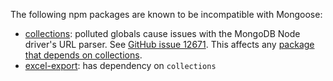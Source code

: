 The following npm packages are known to be incompatible with Mongoose:

- [collections](https://www.npmjs.com/package/collections): polluted globals cause issues with the MongoDB Node driver's URL parser. See [GitHub issue 12671](https://github.com/Automattic/mongoose/issues/12671#issuecomment-1374942680). This affects any [package that depends on collections](https://www.npmjs.com/package/collections?activeTab=dependents).
- [excel-export](https://www.npmjs.com/package/excel-export): has dependency on `collections`